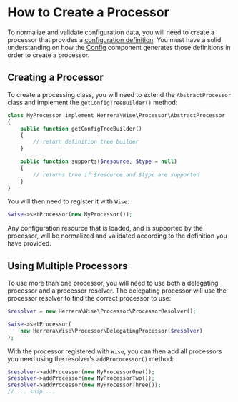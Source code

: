 How to Create a Processor
=========================

To normalize and validate configuration data, you will need to create a
processor that provides a [configuration definition][]. You must have a solid
understanding on how the [Config][] component generates those definitions in
order to create a processor.

Creating a Processor
--------------------

To create a processing class, you will need to extend the `AbstractProcessor`
class and implement the `getConfigTreeBuilder()` method:

```php
class MyProcessor implement Herrera\Wise\Processor\AbstractProcessor
{
    public function getConfigTreeBuilder()
    {
        // return definition tree builder
    }

    public function supports($resource, $type = null)
    {
        // returns true if $resource and $type are supported
    }
}
```

You will then need to register it with `Wise`:

```php
$wise->setProcessor(new MyProcessor());
```

Any configuration resource that is loaded, and is supported by the processor,
will be normalized and validated according to the definition you have provided.

Using Multiple Processors
-------------------------

To use more than one processor, you will need to use both a delegating processor
and a processor resolver. The delegating processor will use the processor
resolver to find the correct processor to use:

```php
$resolver = new Herrera\Wise\Processor\ProcessorResolver();

$wise->setProcessor(
    new Herrera\Wise\Processor\DelegatingProcessor($resolver)
);
```

With the processor registered with `Wise`, you can then add all processors you
need using the resolver's `addPrococessor()` method:

```php
$resolver->addProcessor(new MyProcessorOne());
$resolver->addProcessor(new MyProcessorTwo());
$resolver->addProcessor(new MyProcessorThree());
// ... snip ...
```

[Config]: http://symfony.com/doc/current/components/config/index.html
[configuration definition]: http://symfony.com/doc/current/components/config/definition.html